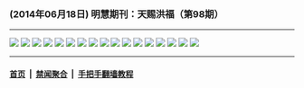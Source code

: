 ### (2014年06月18日) 明慧期刊：天赐洪福（第98期）

---

<img src="http://qikan.minghui.org/mhqkpage/qikanimage/2014/06/17/tchf-98-2in1-read-online1.png"/> 

<img src="http://qikan.minghui.org/mhqkpage/qikanimage/2014/06/17/tchf-98-2in1-read-online2.png"/> 

<img src="http://qikan.minghui.org/mhqkpage/qikanimage/2014/06/17/tchf-98-2in1-read-online3.png"/> 

<img src="http://qikan.minghui.org/mhqkpage/qikanimage/2014/06/17/tchf-98-2in1-read-online4.png"/> 

<img src="http://qikan.minghui.org/mhqkpage/qikanimage/2014/06/17/tchf-98-2in1-read-online5.png"/> 

<img src="http://qikan.minghui.org/mhqkpage/qikanimage/2014/06/17/tchf-98-2in1-read-online6.png"/> 

<img src="http://qikan.minghui.org/mhqkpage/qikanimage/2014/06/17/tchf-98-2in1-read-online7.png"/> 

<img src="http://qikan.minghui.org/mhqkpage/qikanimage/2014/06/17/tchf-98-2in1-read-online8.png"/> 

<img src="http://qikan.minghui.org/mhqkpage/qikanimage/2014/06/17/tchf-98-2in1-read-online9.png"/> 

<img src="http://qikan.minghui.org/mhqkpage/qikanimage/2014/06/17/tchf-98-2in1-read-online10.png"/> 

<img src="http://qikan.minghui.org/mhqkpage/qikanimage/2014/06/17/tchf-98-2in1-read-online11.png"/> 

<img src="http://qikan.minghui.org/mhqkpage/qikanimage/2014/06/17/tchf-98-2in1-read-online12.png"/> 

<img src="http://qikan.minghui.org/mhqkpage/qikanimage/2014/06/17/tchf-98-2in1-read-online13.png"/> 

<img src="http://qikan.minghui.org/mhqkpage/qikanimage/2014/06/17/tchf-98-2in1-read-online14.png"/> 

<img src="http://qikan.minghui.org/mhqkpage/qikanimage/2014/06/17/tchf-98-2in1-read-online15.png"/> 

<img src="http://qikan.minghui.org/mhqkpage/qikanimage/2014/06/17/tchf-98-2in1-read-online16.png"/> 

<img src="http://qikan.minghui.org/mhqkpage/qikanimage/2014/06/17/tchf-98-2in1-read-online17.png"/> 



---

#### [首页](../../../..) &nbsp;|&nbsp; [禁闻聚合](https://github.com/gfw-breaker/banned-news) &nbsp;|&nbsp; [手把手翻墙教程](https://github.com/gfw-breaker/guides) 